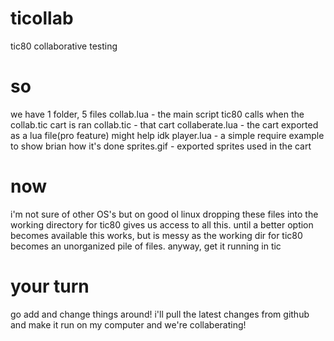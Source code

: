 # ticollab
tic80 collaborative testing
# so
we have 1 folder, 5 files
collab.lua - the main script tic80 calls when the collab.tic cart is ran
collab.tic - that cart
collaberate.lua - the cart exported as a lua file(pro feature) might help idk
player.lua - a simple require example to show brian how it's done
sprites.gif - exported sprites used in the cart

# now
i'm not sure of other OS's but on good ol linux dropping these files into the working directory for tic80 gives us access to 
all this. until a better option becomes available this works, but is messy as the working dir for tic80 becomes an unorganized pile of files.
anyway, get it running in tic
# your turn
go add and change things around! i'll pull the latest changes from github and make it run on my computer and we're collaberating!  
